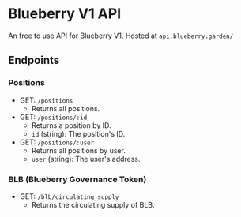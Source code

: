 # Blueberry V1 API

An free to use API for Blueberry V1. Hosted at `api.blueberry.garden/`

## Endpoints

### Positions

- GET: `/positions`
  - Returns all positions.
- GET: `/positions/:id`
  - Returns a position by ID.
  - `id` (string): The position's ID.
- GET: `/positions/:user`
  - Returns all positions by user.
  - `user` (string): The user's address.

### BLB (Blueberry Governance Token)

- GET: `/blb/circulating_supply`
  - Returns the circulating supply of BLB.
